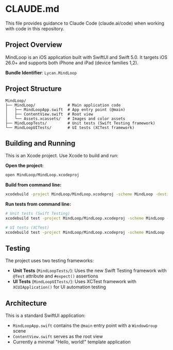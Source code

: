 # CLAUDE.md

This file provides guidance to Claude Code (claude.ai/code) when working with code in this repository.

## Project Overview

MindLoop is an iOS application built with SwiftUI and Swift 5.0. It targets iOS 26.0+ and supports both iPhone and iPad (device families 1,2).

**Bundle Identifier**: `Lycan.MindLoop`

## Project Structure

```
MindLoop/
├── MindLoop/              # Main application code
│   ├── MindLoopApp.swift  # App entry point (@main)
│   ├── ContentView.swift  # Root view
│   └── Assets.xcassets/   # Images and color assets
├── MindLoopTests/         # Unit tests (Swift Testing framework)
└── MindLoopUITests/       # UI tests (XCTest framework)
```

## Building and Running

This is an Xcode project. Use Xcode to build and run:

**Open the project:**
```bash
open MindLoop/MindLoop.xcodeproj
```

**Build from command line:**
```bash
xcodebuild -project MindLoop/MindLoop.xcodeproj -scheme MindLoop -destination 'platform=iOS Simulator,name=iPhone 15' build
```

**Run tests from command line:**
```bash
# Unit tests (Swift Testing)
xcodebuild test -project MindLoop/MindLoop.xcodeproj -scheme MindLoop -destination 'platform=iOS Simulator,name=iPhone 15' -only-testing:MindLoopTests

# UI tests (XCTest)
xcodebuild test -project MindLoop/MindLoop.xcodeproj -scheme MindLoop -destination 'platform=iOS Simulator,name=iPhone 15' -only-testing:MindLoopUITests
```

## Testing

The project uses two testing frameworks:

- **Unit Tests** (`MindLoopTests/`): Uses the new Swift Testing framework with `@Test` attribute and `#expect()` assertions
- **UI Tests** (`MindLoopUITests/`): Uses XCTest framework with `XCUIApplication()` for UI automation testing

## Architecture

This is a standard SwiftUI application:
- `MindLoopApp.swift` contains the `@main` entry point with a `WindowGroup` scene
- `ContentView.swift` serves as the root view
- Currently a minimal "Hello, world!" template application
